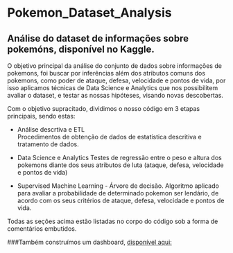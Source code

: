 # Pokemon_Dataset_Analysis
## Análise do dataset de informações sobre pokemóns, disponível no Kaggle.


O objetivo principal da análise do conjunto de dados sobre informações de pokemons, foi buscar por inferências além dos atributos comuns dos pokemons, como poder de ataque, defesa, velocidade e pontos de vida, por isso aplicamos técnicas de Data Science e Analytics que nos possibilitem avaliar o dataset, e testar as nossas hipóteses, visando novas descobertas. 

Com o objetivo supracitado, dividimos o nosso código em 3 etapas principais, sendo estas: 

* Análise descrtiva e ETL  
    Procedimentos de obtenção de dados de estatística descritiva e tratamento de dados.

* Data Science e Analytics 
    Testes de regressão entre o peso e altura dos pokemons diante dos seus atributos de luta (ataque, defesa, velocidade e pontos de vida)

* Supervised Machine Learning - Árvore de decisão.
    Algoritmo aplicado para avaliar a probabilidade de determinado pokemon ser lendário, de acordo com os seus critérios de ataque, defesa,          velocidade e pontos de vida.

Todas as seções acima estão listadas no corpo do código sob a forma de comentários embutidos. 


###Também construímos um dashboard, [disponível aqui:](https://lookerstudio.google.com/reporting/1be4348a-4ab1-40b4-b660-431747beb420/page/b8CXD)
